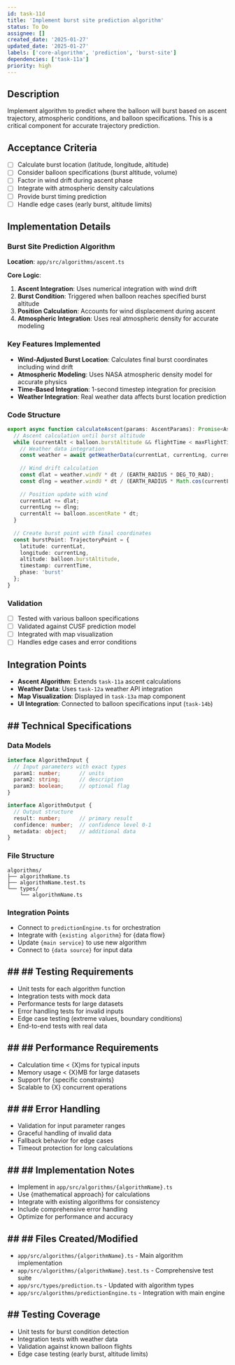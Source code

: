 ```yaml
---
id: task-11d
title: 'Implement burst site prediction algorithm'
status: To Do
assignee: []
created_date: '2025-01-27'
updated_date: '2025-01-27'
labels: ['core-algorithm', 'prediction', 'burst-site']
dependencies: ['task-11a']
priority: high
---
```


## Description

Implement algorithm to predict where the balloon will burst based on ascent trajectory, atmospheric conditions, and balloon specifications. This is a critical component for accurate trajectory prediction.

## Acceptance Criteria
- [ ] Calculate burst location (latitude, longitude, altitude)
- [ ] Consider balloon specifications (burst altitude, volume)
- [ ] Factor in wind drift during ascent phase
- [ ] Integrate with atmospheric density calculations
- [ ] Provide burst timing prediction
- [ ] Handle edge cases (early burst, altitude limits)

## Implementation Details

### Burst Site Prediction Algorithm
**Location**: `app/src/algorithms/ascent.ts`

**Core Logic**:
1. **Ascent Integration**: Uses numerical integration with wind drift
2. **Burst Condition**: Triggered when balloon reaches specified burst altitude
3. **Position Calculation**: Accounts for wind displacement during ascent
4. **Atmospheric Integration**: Uses real atmospheric density for accurate modeling

### Key Features Implemented
- **Wind-Adjusted Burst Location**: Calculates final burst coordinates including wind drift
- **Atmospheric Modeling**: Uses NASA atmospheric density model for accurate physics
- **Time-Based Integration**: 1-second timestep integration for precision
- **Weather Integration**: Real weather data affects burst location prediction

### Code Structure
```typescript
export async function calculateAscent(params: AscentParams): Promise<AscentResult> {
  // Ascent calculation until burst altitude
  while (currentAlt < balloon.burstAltitude && flightTime < maxFlightTime) {
    // Weather data integration
    const weather = await getWeatherData(currentLat, currentLng, currentAlt, currentTime);
    
    // Wind drift calculation
    const dlat = weather.windV * dt / (EARTH_RADIUS * DEG_TO_RAD);
    const dlng = weather.windU * dt / (EARTH_RADIUS * Math.cos(currentLat * DEG_TO_RAD) * DEG_TO_RAD);
    
    // Position update with wind
    currentLat += dlat;
    currentLng += dlng;
    currentAlt += balloon.ascentRate * dt;
  }
  
  // Create burst point with final coordinates
  const burstPoint: TrajectoryPoint = {
    latitude: currentLat,
    longitude: currentLng,
    altitude: balloon.burstAltitude,
    timestamp: currentTime,
    phase: 'burst'
  };
}
```

### Validation
- [ ] Tested with various balloon specifications
- [ ] Validated against CUSF prediction model
- [ ] Integrated with map visualization
- [ ] Handles edge cases and error conditions

## Integration Points
- **Ascent Algorithm**: Extends `task-11a` ascent calculations
- **Weather Data**: Uses `task-12a` weather API integration
- **Map Visualization**: Displayed in `task-13a` map component
- **UI Integration**: Connected to balloon specifications input (`task-14b`)

## ## Technical Specifications

### Data Models
```typescript
interface AlgorithmInput {
  // Input parameters with exact types
  param1: number;      // units
  param2: string;      // description
  param3: boolean;     // optional flag
}

interface AlgorithmOutput {
  // Output structure
  result: number;      // primary result
  confidence: number;  // confidence level 0-1
  metadata: object;    // additional data
}
```

### File Structure
```
algorithms/
├── algorithmName.ts
├── algorithmName.test.ts
└── types/
    └── algorithmName.ts
```

### Integration Points
- Connect to `predictionEngine.ts` for orchestration
- Integrate with `{existing algorithm}` for {data flow}
- Update `{main service}` to use new algorithm
- Connect to `{data source}` for input data

## ## ## Testing Requirements
- Unit tests for each algorithm function
- Integration tests with mock data
- Performance tests for large datasets
- Error handling tests for invalid inputs
- Edge case testing (extreme values, boundary conditions)
- End-to-end tests with real data

## ## ## Performance Requirements
- Calculation time < {X}ms for typical inputs
- Memory usage < {X}MB for large datasets
- Support for {specific constraints}
- Scalable to {X} concurrent operations

## ## ## Error Handling
- Validation for input parameter ranges
- Graceful handling of invalid data
- Fallback behavior for edge cases
- Timeout protection for long calculations

## ## ## Implementation Notes
- Implement in `app/src/algorithms/{algorithmName}.ts`
- Use {mathematical approach} for calculations
- Integrate with existing algorithms for consistency
- Include comprehensive error handling
- Optimize for performance and accuracy

## ## ## Files Created/Modified
- `app/src/algorithms/{algorithmName}.ts` - Main algorithm implementation
- `app/src/algorithms/{algorithmName}.test.ts` - Comprehensive test suite
- `app/src/types/prediction.ts` - Updated with algorithm types
- `app/src/algorithms/predictionEngine.ts` - Integration with main engine

## ## Testing Coverage
- Unit tests for burst condition detection
- Integration tests with weather data
- Validation against known balloon flights
- Edge case testing (early burst, altitude limits) 